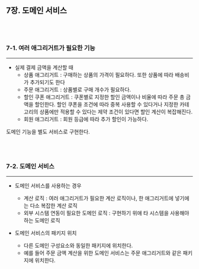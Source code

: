 ## 7장. 도메인 서비스

<br>
<br>

### 7-1. 여러 애그리거트가 필요한 기능
***
- 실제 결제 금액을 계산할 때 
  - 상품 애그리거트 : 구매하는 상품의 가격이 필요하다. 또한 상품에 따라 배송비가 추가되기도 한다
  - 주문 애그리거트 : 상품별로 구매 개수가 필요하다.
  - 할인 쿠폰 애그리거트 : 쿠폰별로 지정한 할인 금액이나 비율에 따라 주문 총 금액을 할인한다. 할인 쿠폰을 조건에 따라 중복 사용할 수 있다거나 지정한 카테고리의 상품에만 적용할 수 있다는 제약 조건이 있다면 할인 계산이 복잡해진다. 
  - 회원 애그리거트 : 회원 등급에 따라 추가 할인이 가능하다.


도메인 기능을 별도 서비스로 구현한다. 
  
  
<br>
<br>

### 7-2. 도메인 서비스
***
- 도메인 서비스를 사용하는 경우
  - 계산 로직 : 여러 애그리거트가 필요한 계산 로직이나, 한 애그리거트에 넣기에는 다소 복잡한 계산 로직
  - 외부 시스템 연동이 필요한 도메인 로직 : 구현하기 위애 타 시스템을 사용해야 하는 도메인 로직


     
    
    
- 도메인 서비스의 패키지 위치
  -  다른 도메인 구성요소와 동일한 패키지에 위치한다.
  -  예를 들어 주문 금액 계산을 위한 도메인 서비스는 주문 애그리거트와 같은 패키지에 위치한다.


<br>
<br>
